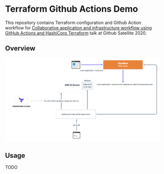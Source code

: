 # Terraform Github Actions Demo

This repository contains Terraform configuration and Github Action workflow for [Collaborative application and infrastructure workflow using GitHub Actions and HashiCorp Terraform](https://githubsatellite.com/schedule/#collaborative-application-and-infrastructure-workflow-using-github-actions-and-hashicorp-terraform) talk at Github Satellite 2020.

## Overview

![Overview](./images/overview.png "Overview")

## Usage

TODO

